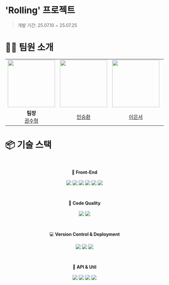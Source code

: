 # 'Rolling' 프로젝트 
> 개발 기간: 25.07.10 ~ 25.07.25
# 🙋🏻 팀원 소개
<div align="center">
<table><tr>
  <td>
    <img src="https://github.com/Ospac.png?size=150" width="150px" />
  </td>
  <td>
    <img src="https://github.com/Hiroto1590.png?size=150" width="150px" />
  </td>
  <td>
    <img src="https://github.com/les0498.png?size=150" width="150px" />
  </td>
  <td>
    <img src="https://github.com/josubeen.png?size=150" width="150px" />
  </td>
  <td>
    <img src="https://github.com/Jiii-Eun.png?size=150" width="150px" />
  </td>
</tr>
<tr>
  <td align="center">
    <b>팀장</b><br />
    <a href="https://github.com/Ospac">권수형</a>
  </td>
  <td align="center">
    <a href="https://github.com/Hiroto1590">민승환</a>
  </td>
  <td align="center">
    <a href="https://github.com/les0498">이은서</a>
  </td>
  <td align="center">
    <a href="https://github.com/josubeen">조수빈</a>
  </td>
  <td align="center">
    <a href="https://github.com/Jiii-Eun">최지은</a>
  </td>
</tr>

</table>
</div>
</div>

# 📦 기술 스택 

<div align="center">

<br>

🧩 <b>Front-End</b><br/><br/>
<img src="https://img.shields.io/badge/React-61DAFB?style=for-the-badge&logo=react&logoColor=black" />
<img src="https://img.shields.io/badge/React_Router-CA4245?style=for-the-badge&logo=reactrouter&logoColor=white" />
<img src="https://img.shields.io/badge/JavaScript-F7DF1E?style=for-the-badge&logo=javascript&logoColor=black" />
<img src="https://img.shields.io/badge/HTML5-E34F26?style=for-the-badge&logo=html5&logoColor=white" />
<img src="https://img.shields.io/badge/SCSS-CC6699?style=for-the-badge&logo=sass&logoColor=white" />
<img src="https://img.shields.io/badge/CSS--Modules-000000?style=for-the-badge&logo=css3&logoColor=white" />

<br>

🧹 <b>Code Quality</b><br/><br/>
<img src="https://img.shields.io/badge/ESLint-4B32C3?style=for-the-badge&logo=eslint&logoColor=white" />
<img src="https://img.shields.io/badge/Prettier-F7B93E?style=for-the-badge&logo=prettier&logoColor=black" />

<br>

💻 <b>Version Control & Deployment </b><br/><br/>
<img src="https://img.shields.io/badge/Git-F05032?style=for-the-badge&logo=git&logoColor=white" />
<img src="https://img.shields.io/badge/GitHub-181717?style=for-the-badge&logo=github&logoColor=white" /> <img src="https://img.shields.io/badge/Vercel-000000?style=for-the-badge&logo=vercel&logoColor=white" />

<br>

🔌 <b>API & Util</b><br/><br/>
<img src="https://img.shields.io/badge/Axios-5A29E4?style=for-the-badge&logo=axios&logoColor=white" />
<img src="https://img.shields.io/badge/Intersection_Observer-000000?style=for-the-badge&logo=webcomponents.org&logoColor=white" />
<img src="https://img.shields.io/badge/Framer_Motion-EF008F?style=for-the-badge&logo=framer&logoColor=white" />
<img src="https://img.shields.io/badge/Emoji_Picker_React-FFCC00?style=for-the-badge&logo=twemoji&logoColor=black" />

<br>

<br>

</div>
